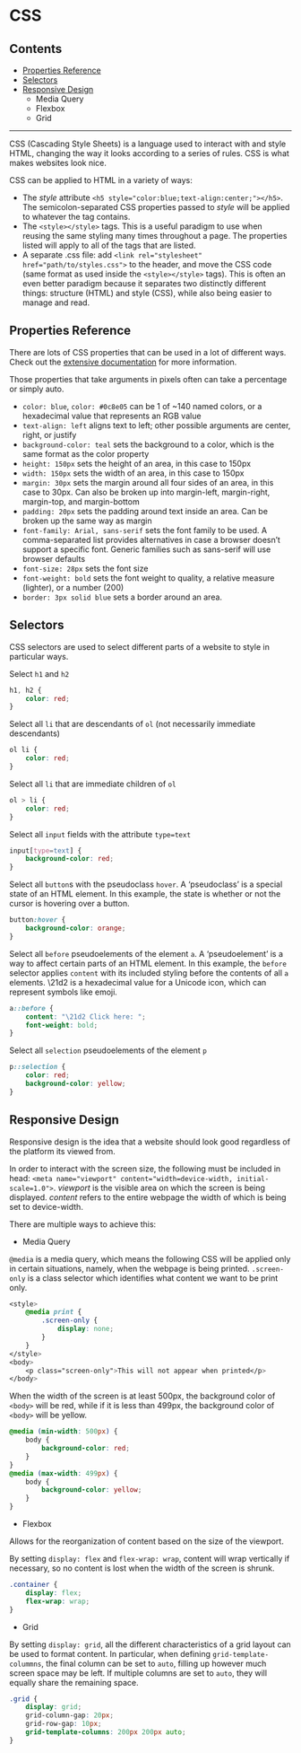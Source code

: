 # CSS

## Contents

* [Properties Reference](#properties-reference)
* [Selectors](#selectors)
* [Responsive Design](#responsive-design)
  * Media Query
  * Flexbox
  * Grid
---

CSS (Cascading Style Sheets) is a language used to interact with and style HTML, changing the way it looks according to a series of rules. CSS is what makes websites look nice.

CSS can be applied to HTML in a variety of ways:

* The _style_ attribute `<h5 style="color:blue;text-align:center;"></h5>`. The semicolon-separated CSS properties passed to _style_ will be applied to whatever the tag contains.
* The `<style></style>` tags. This is a useful paradigm to use when reusing the same styling many times throughout a page. The properties listed will apply to all of the tags that are listed.
* A separate .css file: add `<link rel="stylesheet" href="path/to/styles.css">` to the header, and move the CSS code (same format as used inside the `<style></style>` tags). This is often an even better paradigm because it separates two distinctly different things: structure (HTML) and style (CSS), while also being easier to manage and read.

## Properties Reference

There are lots of CSS properties that can be used in a lot of different ways. Check out the [extensive documentation](https://developer.mozilla.org/en-US/docs/Web/CSS/Reference) for more information.

Those properties that take arguments in pixels often can take a percentage or simply auto.

* `color: blue`, `color: #0c8e05` can be 1 of ~140 named colors, or a hexadecimal value that represents an RGB value
* `text-align: left` aligns text to left; other possible arguments are center, right, or justify
* `background-color: teal` sets the background to a color, which is the same format as the color property
* `height: 150px` sets the height of an area, in this case to 150px
* `width: 150px` sets the width of an area, in this case to 150px
* `margin: 30px` sets the margin around all four sides of an area, in this case to 30px. Can also be broken up into margin-left, margin-right, margin-top, and margin-bottom
* `padding: 20px` sets the padding around text inside an area. Can be broken up the same way as margin
* `font-family: Arial, sans-serif` sets the font family to be used. A comma-separated list provides alternatives in case a browser doesn’t support a specific font. Generic families such as sans-serif will use browser defaults
* `font-size: 28px` sets the font size
* `font-weight: bold` sets the font weight to quality, a relative measure (lighter), or a number (200)
* `border: 3px solid blue` sets a border around an area.

## Selectors

CSS selectors are used to select different parts of a website to style in particular ways.

Select `h1` and `h2`
```css
h1, h2 {
    color: red;
}
```

Select all `li` that are descendants of `ol` (not necessarily immediate descendants)
```css
ol li {
    color: red;
}
```

Select all `li` that are immediate children of `ol`
```css
ol > li {
    color: red;
}
```

Select all `input` fields with the attribute `type=text`
```css
input[type=text] {
    background-color: red;
}
```

Select all `button`s with the pseudoclass `hover`. A ‘pseudoclass’ is a special state of an HTML element. In this example, the state is whether or not the cursor is hovering over a button.
```css
button:hover {
    background-color: orange;
}
```

Select all `before` pseudoelements of the element `a`. A ‘pseudoelement’ is a way to affect certain parts of an HTML element. In this example, the `before` selector applies `content` with its included styling before the contents of all `a` elements. \21d2 is a hexadecimal value for a Unicode icon, which can represent symbols like emoji.
```css
a::before {
    content: "\21d2 Click here: ";
    font-weight: bold;
}
```

Select all `selection` pseudoelements of the element `p`
```css
p::selection {
    color: red;
    background-color: yellow;
}
```

## Responsive Design

Responsive design is the idea that a website should look good regardless of the platform its viewed from.

In order to interact with the screen size, the following must be included in head: `<meta name="viewport" content="width=device-width, initial-scale=1.0">`.
_viewport_ is the visible area on which the screen is being displayed. _content_ refers to the entire webpage the width of which is being set to device-width.

There are multiple ways to achieve this:

* Media Query

`@media` is a media query, which means the following CSS will be applied only in certain situations, namely, when the webpage is being printed. `.screen-only` is a class selector which identifies what content we want to be print only.

```css
<style>
    @media print {
        .screen-only {
            display: none;
        }
    }
</style>
<body>
    <p class="screen-only">This will not appear when printed</p>
</body>
```

When the width of the screen is at least 500px, the background color of `<body>` will be red, while if it is less than 499px, the background color of `<body>` will be yellow.

```css
@media (min-width: 500px) {
    body {
        background-color: red;
    }
}
@media (max-width: 499px) {
    body {
        background-color: yellow;
    }
}
```

* Flexbox

Allows for the reorganization of content based on the size of the viewport.

By setting `display: flex` and `flex-wrap: wrap`, content will wrap vertically if necessary, so no content is lost when the width of the screen is shrunk.

```css
.container {
    display: flex;
    flex-wrap: wrap;
}
```

* Grid

By setting `display: grid`, all the different characteristics of a grid layout can be used to format content. In particular, when defining `grid-template-colummns`, the final column can be set to `auto`, filling up however much screen space may be left. If multiple columns are set to `auto`, they will equally share the remaining space.

```css
.grid {
    display: grid;
    grid-column-gap: 20px;
    grid-row-gap: 10px;
    grid-template-columns: 200px 200px auto;
}
```
